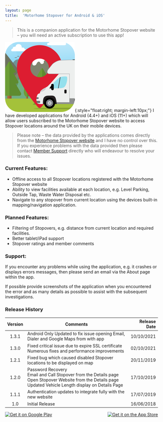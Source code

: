 ```yaml
---
layout: page
title:  'Motorhome Stopover for Android & iOS'
---
```

> This is a companion application for the Motorhome Stopover website – you will need an active subscription to use this app!

![motorhome stopover app icon](/assets/images/mhs_app_icon.png){:style="float:right; margin-left:10px;"}
I have developed applications for Android (4.4+) and iOS (11+) which will allow users subscribed to the Motorhome Stopover website to access Stopover locations around the UK on their mobile devices.

> Please note – the data provided by the applications comes directly from the <a href='https://www.motorhomestopover.co.uk/' target='_blank'>Motorhome Stopover website</a> and I have no control over this. If you experience problems with the data provided then please contact <a href='mailto:mail@motorhomestopover.co.uk' subject='Motorhome Stopover Support' target='_blank'>Member Support</a> directly who will endeavour to resolve your issues.

### Current Features:

- Offline access to all Stopover locations registered with the Motorhome Stopover website
- Ability to view facilities available at each location, e.g. Level Parking, Outside Tap, Waste Water Disposal etc.
- Navigate to any stopover from current location using the devices built-in mapping/navigation application.

### Planned Features:

- Filtering of Stopovers, e.g. distance from current location and required facilities.
- Better tablet/iPad support
- Stopover ratings and member comments

### Support:

If you encounter any problems while using the application, e.g. it crashes or displays errors messages, then please send an email via the About page within the app.

If possible provide screenshots of the application when you encountered the error and as many details as possible to assist with the subsequent investigations.

### Release History

|Version|Comments|Release Date|
|:-----:|--------|-----------:|
|1.3.1|Android Only	Updated to fix issue opening Email, Dialer and Google Maps from with app|10/10/2021|
|1.3.0|Fixed critical issue due to expire SSL certificate<br>Numerous fixes and performance improvements|02/10/2021|
|1.2.1|Fixed bug which caused disabled Stopover locations to be displayed on map|20/11/2019|
|1.2.0|Password Recovery<br>Email and Call Stopover from the Details page<br>Open Stopover Website from the Details page<br>Updated Vehicle Length display on Details Page|17/10/2019|
|1.1.1|Authentication updates to integrate fully with the new website|17/07/2019|
|1.0|Initial Release|16/06/2018|

<a href="https://play.google.com/store/apps/details?id=com.onthefencedevelopment.mhs" target="_blank" style="float: left;">
    <img alt="Get it on Google Play" style="height: 100px" src="{{ '/assets/images/get-it-on-google-play.png' | relative_url }}"/>
</a>

<a href="https://apps.apple.com/us/app/motorhome-stopover/id1389793428" target="_blank" style="float: right;">
    <img alt="Get it on the App Store" style="height: 100px" src="{{ '/assets/images/get-it-on-app-store.svg' | relative_url }}"/>
</a>

<div style="clear: both;"></div>